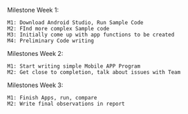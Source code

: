 Milestone Week 1:

	M1: Download Android Studio, Run Sample Code
	M2: FInd more complex Sample code
	M3: Initially come up with app functions to be created
	M4: Preliminary Code writing

Milestones Week 2:
	
	M1: Start writing simple Mobile APP Program
	M2: Get close to completion, talk about issues with Team

Milestones Week 3:

	M1: Finish Apps, run, compare
	M2: Write final observations in report
